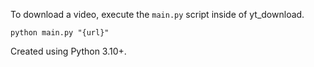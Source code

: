 To download a video, execute the `main.py` script inside of yt_download.

`python main.py "{url}"`

Created using Python 3.10+.